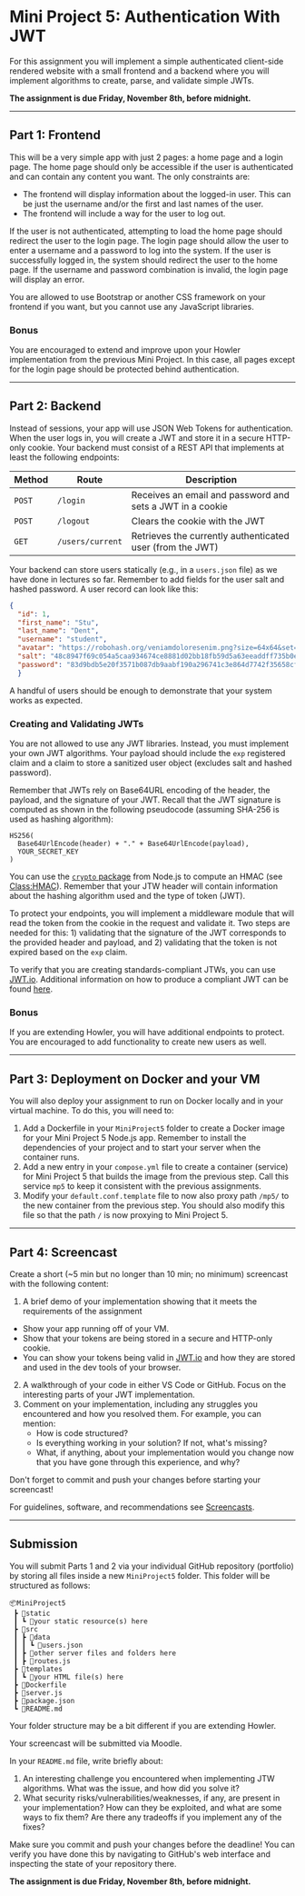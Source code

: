# Mini Project 5: Authentication With JWT

For this assignment you will implement a simple authenticated client-side rendered website with a small frontend and a backend where you will implement algorithms to create, parse, and validate simple JWTs.

**The assignment is due Friday, November 8th, before midnight.**

---

## Part 1: Frontend

This will be a very simple app with just 2 pages: a home page and a login page. The home page should only be accessible if the user is authenticated and can contain any content you want. The only constraints are:

* The frontend will display information about the logged-in user. This can be just the username and/or the first and last names of the user.
* The frontend will include a way for the user to log out.

If the user is not authenticated, attempting to load the home page should redirect the user to the login page. The login page should allow the user to enter a username and a password to log into the system. If the user is successfully logged in, the system should redirect the user to the home page. If the username and password combination is invalid, the login page will display an error.

You are allowed to use Bootstrap or another CSS framework on your frontend if you want, but you cannot use any JavaScript libraries.

### Bonus

You are encouraged to extend and improve upon your Howler implementation from the previous Mini Project. In this case, all pages except for the login page should be protected behind authentication.

---

## Part 2: Backend

Instead of sessions, your app will use JSON Web Tokens for authentication. When the user logs in, you will create a JWT and store it in a secure HTTP-only cookie. Your backend must consist of a REST API that implements at least the following endpoints:

Method | Route                 | Description
------ | --------------------- | ---------
`POST` | `/login`              | Receives an email and password and sets a JWT in a cookie
`POST` | `/logout`             | Clears the cookie with the JWT
`GET`  | `/users/current`      | Retrieves the currently authenticated user (from the JWT)

Your backend can store users statically (e.g., in a `users.json` file) as we have done in lectures so far. Remember to add fields for the user salt and hashed password. A user record can look like this:

```json
{
  "id": 1,
  "first_name": "Stu",
  "last_name": "Dent",
  "username": "student",
  "avatar": "https://robohash.org/veniamdoloresenim.png?size=64x64&set=set1",
  "salt": "48c8947f69c054a5caa934674ce8881d02bb18fb59d5a63eeaddff735b0e9",
  "password": "83d9bdb5e20f3571b087db9aabf190a296741c3e864d7742f35658cfccc1b79c4599aad25084aa9a28c649a50c92244227b3e53e197621301d619d1ea01873c4"
  }
```

A handful of users should be enough to demonstrate that your system works as expected.

### Creating and Validating JWTs

You are not allowed to use any JWT libraries. Instead, you must implement your own JWT algorithms. Your payload should include the `exp` registered claim and a claim to store a sanitized user object (excludes salt and hashed password).

Remember that JWTs rely on Base64URL encoding of the header, the payload, and the signature of your JWT. Recall that the JWT signature is computed as shown in the following pseudocode (assuming SHA-256 is used as hashing algorithm):

```
HS256(
  Base64UrlEncode(header) + "." + Base64UrlEncode(payload),
  YOUR_SECRET_KEY
)
```

You can use the [`crypto` package](https://nodejs.org/api/crypto.html) from Node.js to compute an HMAC (see [Class:HMAC](https://nodejs.org/api/crypto.html#class-hmac)). Remember that your JTW header will contain information about the hashing algorithm used and the type of token (JWT).

To protect your endpoints, you will implement a middleware module that will read the token from the cookie in the request and validate it. Two steps are needed for this: 1) validating that the signature of the JWT corresponds to the provided header and payload, and 2) validating that the token is not expired based on the `exp` claim.

To verify that you are creating standards-compliant JTWs, you can use [JWT.io](https://jwt.io/). Additional information on how to produce a compliant JWT can be found [here](https://jwt.io/introduction).


### Bonus

If you are extending Howler, you will have additional endpoints to protect. You are encouraged to add functionality to create new users as well.

---

## Part 3: Deployment on Docker and your VM

You will also deploy your assignment to run on Docker locally and in your virtual machine. To do this, you will need to:

1. Add a Dockerfile in your `MiniProject5` folder to create a Docker image for your Mini Project 5 Node.js app. Remember to install the dependencies of your project and to start your server when the container runs.
2. Add a new entry in your `compose.yml` file to create a container (service) for Mini Project 5 that builds the image from the previous step. Call this service `mp5` to keep it consistent with the previous assignments.
3. Modify your `default.conf.template` file to now also proxy path `/mp5/` to the new container from the previous step. You should also modify this file so that the path `/` is now proxying to Mini Project 5.

---

## Part 4: Screencast

Create a short (~5 min but no longer than 10 min; no minimum) screencast with the following content:

1. A brief demo of your implementation showing that it meets the requirements of the assignment
  * Show your app running off of your VM.
  * Show that your tokens are being stored in a secure and HTTP-only cookie.
  * You can show your tokens being valid in [JWT.io](https://jwt.io/) and how they are stored and used in the dev tools of your browser.
2. A walkthrough of your code in either VS Code or GitHub. Focus on the interesting parts of your JWT implementation.
2. Comment on your implementation, including any struggles you encountered and how you resolved them. For example, you can mention:
   * How is code structured?
   * Is everything working in your solution? If not, what's missing?
   * What, if anything, about your implementation would you change now that you have gone through this experience, and why?

Don't forget to commit and push your changes before starting your screencast!

For guidelines, software, and recommendations see [Screencasts](../HowTo/Screencasts.md).

---

## Submission

You will submit Parts 1 and 2 via your individual GitHub repository (portfolio) by storing all files inside a new `MiniProject5` folder. This folder will be structured as follows:

```
📦MiniProject5
 ┣ 📂static
 ┃ ┗ 📜your static resource(s) here
 ┣ 📂src
 ┃ ┣ 📂data
 ┃ ┃ ┗ 📜users.json
 ┃ ┣ 📜other server files and folders here
 ┃ ┣ 📜routes.js
 ┣ 📂templates
 ┃ ┗ 📜your HTML file(s) here
 ┣ 📜Dockerfile
 ┣ 📜server.js
 ┣ 📜package.json
 ┗ 📜README.md
```

Your folder structure may be a bit different if you are extending Howler.

Your screencast will be submitted via Moodle.

In your `README.md` file, write briefly about:

1. An interesting challenge you encountered when implementing JTW algorithms. What was the issue, and how did you solve it?
2. What security risks/vulnerabilities/weaknesses, if any, are present in your implementation? How can they be exploited, and what are some ways to fix them? Are there any tradeoffs if you implement any of the fixes?

Make sure you commit and push your changes before the deadline! You can verify you have done this by navigating to GitHub's web interface and inspecting the state of your repository there.

**The assignment is due Friday, November 8th, before midnight.**